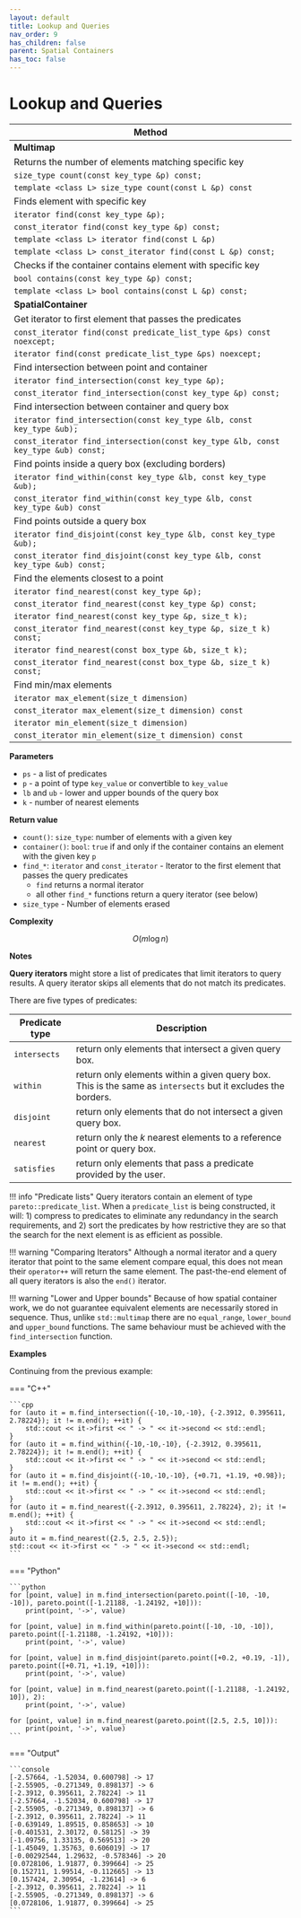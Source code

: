 ```yaml
---
layout: default
title: Lookup and Queries
nav_order: 9
has_children: false
parent: Spatial Containers
has_toc: false
---
```

# Lookup and Queries

| Method                                                       |
| ------------------------------------------------------------ |
| **Multimap**                                                 |
| Returns the number of elements matching specific key         |
| `size_type count(const key_type &p) const;`                  |
| `template <class L> size_type count(const L &p) const`       |
| Finds element with specific key                              |
| `iterator find(const key_type &p);`                          |
| `const_iterator find(const key_type &p) const;`              |
| `template <class L> iterator find(const L &p)`               |
| `template <class L> const_iterator find(const L &p) const;`  |
| Checks if the container contains element with specific key   |
| `bool contains(const key_type &p) const;`                    |
| `template <class L> bool contains(const L &p) const;`        |
| **SpatialContainer**                                         |
| Get iterator to first element that passes the predicates     |
| `const_iterator find(const predicate_list_type &ps) const noexcept;` |
| `iterator find(const predicate_list_type &ps) noexcept;`     |
| Find intersection between point and container                |
| `iterator find_intersection(const key_type &p);`           |
| `const_iterator find_intersection(const key_type &p) const;` |
| Find intersection between container and query box            |
| `iterator find_intersection(const key_type &lb, const key_type &ub);` |
| `const_iterator find_intersection(const key_type &lb, const key_type &ub) const;` |
| Find points inside a query box (excluding borders)           |
| `iterator find_within(const key_type &lb, const key_type &ub);` |
| `const_iterator find_within(const key_type &lb, const key_type &ub) const` |
| Find points outside a query box                              |
| `iterator find_disjoint(const key_type &lb, const key_type &ub);` |
| `const_iterator find_disjoint(const key_type &lb, const key_type &ub) const;` |
| Find the elements closest to a point                         |
| `iterator find_nearest(const key_type &p);`                |
| `const_iterator find_nearest(const key_type &p) const;`    |
| `iterator find_nearest(const key_type &p, size_t k);`      |
| `const_iterator find_nearest(const key_type &p, size_t k) const;` |
| `iterator find_nearest(const box_type &b, size_t k);`        |
| `const_iterator find_nearest(const box_type &b, size_t k) const;` |
| Find min/max elements                                        |
| `iterator max_element(size_t dimension)`                     |
| `const_iterator max_element(size_t dimension) const`         |
| `iterator min_element(size_t dimension)`                     |
| `const_iterator min_element(size_t dimension) const`         |

**Parameters**

* `ps` - a list of predicates
* `p` - a point of type `key_value` or convertible to `key_value`
* `lb` and `ub` - lower and upper bounds of the query box
* `k` - number of nearest elements

**Return value**

* `count()`: `size_type`: number of elements with a given key
* `container()`: `bool`: `true` if and only if the container contains an element with the given key `p`
* `find_*`: `iterator` and `const_iterator` - Iterator to the first element that passes the query predicates
  * `find` returns a normal iterator
  * all other `find_*` functions return a query iterator (see below)
* `size_type` - Number of elements erased

**Complexity**

$$
O(m \log n)
$$

**Notes**

**Query iterators** might store a list of predicates that limit iterators to query results. A query iterator skips all elements that do not match its predicates.

There are five types of predicates:

|  Predicate type           |   Description     |
|---------------------------|-------------------|
| `intersects`            |   return only elements that intersect a given query box.   |
| `within`            |   return only elements within a given query box. This is the same as `intersects` but it excludes the borders.   |
| `disjoint`            |   return only elements that do not intersect a given query box.   |
| `nearest`            |   return only the $k$ nearest elements to a reference point or query box.   |
| `satisfies`            |   return only elements that pass a predicate provided by the user.   |

!!! info "Predicate lists"
    Query iterators contain an element of type `pareto::predicate_list`. 
    When a `predicate_list` is being constructed, it will:
    1) compress to predicates to eliminate any redundancy in the search requirements, and 
    2) sort the predicates by how restrictive they are so that the search for the next element is as efficient as possible.

!!! warning "Comparing Iterators"
    Although a normal iterator and a query iterator that point to the same element compare equal, this does not mean their `operator++` will return the same element. The past-the-end element of all query iterators is also the `end()` iterator.

!!! warning "Lower and Upper bounds"
    Because of how spatial container work, we do not guarantee equivalent elements are necessarily stored in sequence. Thus, unlike `std::multimap` there are no `equal_range`, `lower_bound` and `upper_bound` functions. The same behaviour must be achieved with the `find_intersection` function.

**Examples**

Continuing from the previous example:

=== "C++"

    ```cpp
    for (auto it = m.find_intersection({-10,-10,-10}, {-2.3912, 0.395611, 2.78224}); it != m.end(); ++it) {
        std::cout << it->first << " -> " << it->second << std::endl;
    }
    for (auto it = m.find_within({-10,-10,-10}, {-2.3912, 0.395611, 2.78224}); it != m.end(); ++it) {
        std::cout << it->first << " -> " << it->second << std::endl;
    }
    for (auto it = m.find_disjoint({-10,-10,-10}, {+0.71, +1.19, +0.98}); it != m.end(); ++it) {
        std::cout << it->first << " -> " << it->second << std::endl;
    }
    for (auto it = m.find_nearest({-2.3912, 0.395611, 2.78224}, 2); it != m.end(); ++it) {
        std::cout << it->first << " -> " << it->second << std::endl;
    }
    auto it = m.find_nearest({2.5, 2.5, 2.5});
    std::cout << it->first << " -> " << it->second << std::endl;
    ```

=== "Python"

    ```python
    for [point, value] in m.find_intersection(pareto.point([-10, -10, -10]), pareto.point([-1.21188, -1.24192, +10])):
        print(point, '->', value)

    for [point, value] in m.find_within(pareto.point([-10, -10, -10]), pareto.point([-1.21188, -1.24192, +10])):
        print(point, '->', value)
    
    for [point, value] in m.find_disjoint(pareto.point([+0.2, +0.19, -1]), pareto.point([+0.71, +1.19, +10])):
        print(point, '->', value)
    
    for [point, value] in m.find_nearest(pareto.point([-1.21188, -1.24192, 10]), 2):
        print(point, '->', value)
    
    for [point, value] in m.find_nearest(pareto.point([2.5, 2.5, 10])):
        print(point, '->', value)
    ```

=== "Output"

    ```console
    [-2.57664, -1.52034, 0.600798] -> 17
    [-2.55905, -0.271349, 0.898137] -> 6
    [-2.3912, 0.395611, 2.78224] -> 11
    [-2.57664, -1.52034, 0.600798] -> 17
    [-2.55905, -0.271349, 0.898137] -> 6
    [-2.3912, 0.395611, 2.78224] -> 11
    [-0.639149, 1.89515, 0.858653] -> 10
    [-0.401531, 2.30172, 0.58125] -> 39
    [-1.09756, 1.33135, 0.569513] -> 20
    [-1.45049, 1.35763, 0.606019] -> 17
    [-0.00292544, 1.29632, -0.578346] -> 20
    [0.0728106, 1.91877, 0.399664] -> 25
    [0.152711, 1.99514, -0.112665] -> 13
    [0.157424, 2.30954, -1.23614] -> 6
    [-2.3912, 0.395611, 2.78224] -> 11
    [-2.55905, -0.271349, 0.898137] -> 6
    [0.0728106, 1.91877, 0.399664] -> 25
    ```



<!-- Generated with mdsplit: https://github.com/alandefreitas/mdsplit -->
